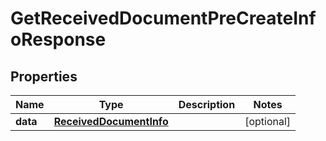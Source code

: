 # GetReceivedDocumentPreCreateInfoResponse

## Properties

Name | Type | Description | Notes
------------ | ------------- | ------------- | -------------
**data** | [**ReceivedDocumentInfo**](ReceivedDocumentInfo.md) |  | [optional] 


